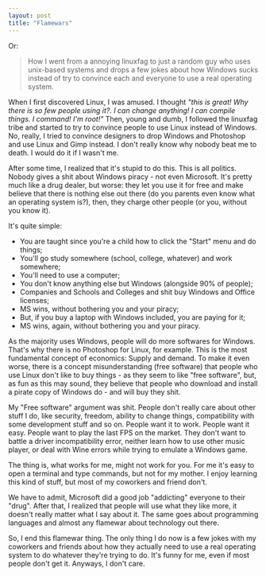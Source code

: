 ```yaml
---
layout: post
title: "Flamewars"
---
```


Or:

> How I went from a annoying linuxfag to just a random guy who uses unix-based
systems and drops a few jokes about how Windows sucks instead of try to
convince each and everyone to use a real operating system.

When I first discovered Linux, I was amused. I thought _"this is great!
Why there is so few people using it?. I can change anything! I can compile
things. I command! I'm root!"_ Then, young and dumb, I followed the
linuxfag tribe and started to try to convince people to use Linux instead of
Windows. No, really, I tried to convince designers to drop Windows
and Photoshop and use Linux and Gimp instead. I don't really know why
nobody beat me to death. I would do it if I wasn't me.

After some time, I realized that it's stupid to do this. This is all politics.
Nobody gives a shit about Windows piracy - not even Microsoft. It's pretty much
like a drug dealer, but worse: they let you use it for free and make believe
that there is nothing else out there (do you parents even know what an
operating system is?), then, they charge other people (or you, without you
know it).

It's quite simple:

- You are taught since you're a child how to click the "Start" menu and do
things;
- You'll go study somewhere (school, college, whatever) and work somewhere;
- You'll need to use a computer;
- You don't know anything else but Windows (alongside 90% of people);
- Companies and Schools and Colleges and shit buy Windows and Office licenses;
- MS wins, without bothering you and your piracy;
- But, if you buy a laptop with Windows included, you are paying for it;
- MS wins, again, without bothering you and your piracy.

As the majority uses Windows, people will do more softwares for Windows. That's
why there is no Photoshop for Linux, for example. This is the most
fundamental concept of economics: Supply and demand. To make it even worse,
there is a concept misunderstanding (free software)
that people who use Linux don't like to buy things - as they seem to like
"free software", but, as fun as this may sound, they believe that people
who download and install a pirate copy of Windows do - and will buy they shit.

My "Free software" argument was shit. People don't really care about other
stuff I do, like security, freedom, ability to change things, compatibility
with some development stuff and so on. People want it to work. People want it
easy. People want to play the last FPS on the market. They don't want to
battle a driver incompatibility error, neither learn how to use other
music player, or deal with Wine errors while trying to emulate a Windows game.

The thing is, what works for me, might not work for you. For me it's
easy to open a terminal and type commands, but not for my mother. I enjoy
learning this kind of stuff, but most of my coworkers and friend don't.

We have to admit, Microsoft did a good job "addicting" everyone to their
"drug". After that, I realized that people will use what they like more,
it doesn't really matter what I say about it. The same goes about
programming languages and almost any flamewar about technology out there.

So, I end this flamewar thing. The only thing I do now is a few
jokes with my coworkers and friends about how they actually need to use a
real operating system to do whatever they're trying to do.
It's funny for me, even if most people don't get it.
Anyways, I don't care.
